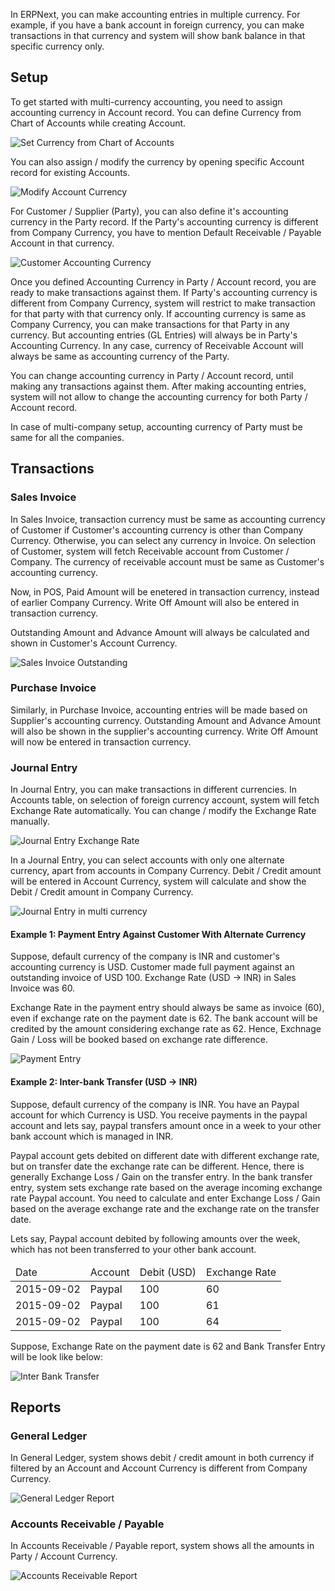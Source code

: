 In ERPNext, you can make accounting entries in multiple currency. For example, if you have a bank account in foreign currency, you can make transactions in that currency and system will show bank balance in that specific currency only.

## Setup

To get started with multi-currency accounting, you need to assign accounting currency in Account record. You can define Currency from Chart of Accounts while creating Account.

<img class="screenshot" alt="Set Currency from Chart of Accounts"  	src="/assets/manual_erpnext_com/img/accounts/multi-currency/chart-of-accounts.png">

You can also assign / modify the currency by opening specific Account record for existing Accounts.

<img class="screenshot" alt="Modify Account Currency"  	src="/assets/manual_erpnext_com/img/accounts/multi-currency/account.png">

For Customer / Supplier (Party), you can also define it's accounting currency in the Party record. If the Party's accounting currency is different from Company Currency, you have to mention Default Receivable / Payable Account in that currency.

<img class="screenshot" alt="Customer Accounting Currency"  	src="/assets/manual_erpnext_com/img/accounts/multi-currency/customer.png">


Once you defined Accounting Currency in Party / Account record, you are ready to make transactions against them. If Party's accounting currency is different from Company Currency, system will restrict to make transaction for that party with that currency only. If accounting currency is same as Company Currency, you can make transactions for that Party in any currency. But accounting entries (GL Entries) will always be in Party's Accounting Currency. In any case, currency of Receivable Account will always be same as accounting currency of the Party.

You can change accounting currency in Party / Account record, until making any transactions against them. After making accounting entries, system will not allow to change the accounting currency for both Party / Account record.

In case of multi-company setup, accounting currency of Party must be same for all the companies.

## Transactions

### Sales Invoice

In Sales Invoice, transaction currency must be same as accounting currency of Customer if Customer's accounting currency is other than Company Currency. Otherwise, you can select any currency in Invoice. On selection of Customer, system will fetch Receivable account from Customer / Company. The currency of receivable account must be same as Customer's accounting currency.

Now, in POS, Paid Amount will be enetered in transaction currency, instead of earlier Company Currency. Write Off Amount will also be entered in transaction currency.

Outstanding Amount and Advance Amount will always be calculated and shown in Customer's Account Currency.

<img class="screenshot" alt="Sales Invoice Outstanding"  	src="/assets/manual_erpnext_com/img/accounts/multi-currency/sales-invoice.png">

### Purchase Invoice

Similarly, in Purchase Invoice, accounting entries will be made based on Supplier's accounting currency. Outstanding Amount and Advance Amount will also be shown in the supplier's accounting currency. Write Off Amount will now be entered in transaction currency.

### Journal Entry

In Journal Entry, you can make transactions in different currencies. In Accounts table, on selection of foreign currency account, system will fetch Exchange Rate automatically. You can change / modify the Exchange Rate manually.

<img class="screenshot" alt="Journal Entry Exchange Rate"  	src="/assets/manual_erpnext_com/img/accounts/multi-currency/journal-entry-exchange-rate.png">

In a Journal Entry, you can select accounts with only one alternate currency, apart from accounts in Company Currency. Debit / Credit amount will be entered in Account Currency, system will calculate and show the Debit / Credit amount in Company Currency.

<img class="screenshot" alt="Journal Entry in multi currency"  	src="/assets/manual_erpnext_com/img/accounts/multi-currency/journal-entry-row.png">

#### Example 1: Payment Entry  Against Customer With Alternate Currency

Suppose, default currency of the company is INR and customer's accounting currency is USD. Customer made full payment against an outstanding invoice of USD 100. Exchange Rate (USD -> INR) in Sales Invoice was 60.

Exchange Rate in the payment entry should always be same as invoice (60), even if exchange rate on the payment date is 62. The bank account will be credited by the amount considering exchange rate as 62. Hence, Exchnage Gain / Loss will be booked based on exchange rate difference.

<img class="screenshot" alt="Payment Entry"  	src="/assets/manual_erpnext_com/img/accounts/multi-currency/payment-entry.png">

#### Example 2: Inter-bank Transfer (USD -> INR)

Suppose, default currency of the company is INR. You have an Paypal account for which Currency is USD. You receive payments in the paypal account and lets say, paypal transfers amount once in a week to your other bank account which is managed in INR. 

Paypal account gets debited on different date with different exchange rate, but on transfer date the exchange rate can be different. Hence, there is generally Exchange Loss / Gain on the transfer entry.
In the bank transfer entry, system sets exchange rate based on the average incoming exchange rate Paypal account. You need to calculate and enter Exchange Loss / Gain based on the average exchange rate and the exchange rate on the transfer date.

Lets say, Paypal account debited by following amounts over the week, which has not been transferred to your other bank account.

<table class="table table-bordered">
	<thead>
		<tr>
			<td>Date</td>
			<td>Account</td>
			<td>Debit (USD)</td>
			<td>Exchange Rate</td>
		</tr>
	</thead>
	<tbody>
		<tr>
			<td>2015-09-02</td>
			<td>Paypal</td>
			<td>100</td>
			<td>60</td>
		</tr>
		<tr>
			<td>2015-09-02</td>
			<td>Paypal</td>
			<td>100</td>
			<td>61</td>
		</tr>
		<tr>
			<td>2015-09-02</td>
			<td>Paypal</td>
			<td>100</td>
			<td>64</td>
		</tr>
	</tbody>
</table>


Suppose, Exchange Rate on the payment date is 62 and Bank Transfer Entry will be look like below:

<img class="screenshot" alt="Inter Bank Transfer"  	src="/assets/manual_erpnext_com/img/accounts/multi-currency/bank-transfer.png">


## Reports

### General Ledger

In General Ledger, system shows debit / credit amount in both currency if filtered by an Account and Account Currency is different from Company Currency.

<img class="screenshot" alt="General Ledger Report"  	src="/assets/manual_erpnext_com/img/accounts/multi-currency/general-ledger.png">

### Accounts Receivable / Payable

In Accounts Receivable / Payable report, system shows all the amounts in Party / Account Currency.

<img class="screenshot" alt="Accounts Receivable Report"  	src="/assets/manual_erpnext_com/img/accounts/multi-currency/accounts-receivable.png">